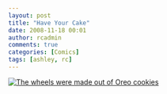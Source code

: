 ```yaml
---
layout: post
title: "Have Your Cake"
date: 2008-11-18 00:01
author: rcadmin
comments: true
categories: [Comics]
tags: [ashley, rc]
---
```

<a href="http://bitsmack.com/comics/2008/11/18/takes-the-cake/"><img src="http://dl.bitsmack.com/uploads/2008/11/20081118.jpg" title="The wheels were made out of Oreo cookies" /></a>
